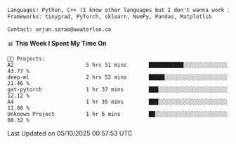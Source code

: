 ```txt
Languages: Python, C++ (I know other languages but I don't wanna work in em)
Frameworks: tinygrad, PyTorch, sklearn, NumPy, Pandas, Matplotlib

Contact: arjun.sarao@uwaterloo.ca
```

<!--START_SECTION:waka-->
📊 **This Week I Spent My Time On** 

```text
🐱‍💻 Projects: 
A2                       5 hrs 51 mins       ███████████░░░░░░░░░░░░░░   43.77 % 
deep-ml                  2 hrs 52 mins       █████░░░░░░░░░░░░░░░░░░░░   21.46 % 
gat-pytorch              1 hr 37 mins        ███░░░░░░░░░░░░░░░░░░░░░░   12.12 % 
A4                       1 hr 35 mins        ███░░░░░░░░░░░░░░░░░░░░░░   11.88 % 
Unknown Project          1 hr 6 mins         ██░░░░░░░░░░░░░░░░░░░░░░░   08.32 % 
```


 Last Updated on 05/10/2025 00:57:53 UTC
<!--END_SECTION:waka-->
